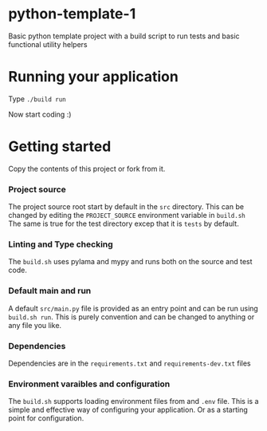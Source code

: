 # python-template-1
Basic python template project with a build script to run tests and basic functional utility helpers

# Running your application

Type  `./build run`

Now start coding :)


# Getting started

Copy the contents of this project or fork from it. 

### Project source

The project source root start by default in the `src` directory. This can be changed by editing the `PROJECT_SOURCE` environment variable in `build.sh`
The same is true for the test directory excep that it is `tests` by default.


### Linting and Type checking

The `build.sh` uses pylama and mypy and runs both on the source and test code.

### Default main and run

A default `src/main.py` file is provided as an entry point and can be run using `build.sh run`. This is purely convention and can be changed to anything or any file you like.

### Dependencies

Dependencies are in the `requirements.txt` and `requirements-dev.txt` files

### Environment varaibles and configuration

The `build.sh` supports loading environment files from and `.env` file.
This is a simple and effective way of configuring your application. 
Or as a starting point for configuration.



